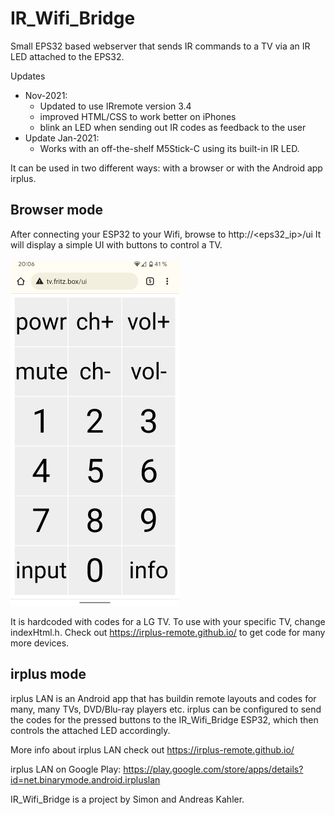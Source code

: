# IR_Wifi_Bridge

Small EPS32 based webserver that sends IR commands to a TV via an IR LED attached to the EPS32.

Updates 
* Nov-2021: 
  * Updated to use IRremote version 3.4
  * improved HTML/CSS to work better on iPhones
  * blink an LED when sending out IR codes as feedback to the user
* Update Jan-2021: 
  * Works with an off-the-shelf M5Stick-C using its built-in IR LED.

It can be used in two different ways: with a browser or with the Android app irplus.

## Browser mode

After connecting your ESP32 to your Wifi, browse to http://<eps32_ip>/ui
It will display a simple UI with buttons to control a TV.

![Screenshot](screenshot.png)

It is hardcoded with codes for a LG TV. To use with your specific TV, change indexHtml.h. Check out https://irplus-remote.github.io/ to get code for many more devices.



## irplus mode

irplus LAN is an Android app that has buildin remote layouts and codes for many, many TVs, DVD/Blu-ray players etc. irplus can be configured to send the codes for the pressed buttons to the IR_Wifi_Bridge ESP32, which then controls the attached LED accordingly.

More info about irplus LAN check out https://irplus-remote.github.io/

irplus LAN on Google Play: https://play.google.com/store/apps/details?id=net.binarymode.android.irpluslan


IR_Wifi_Bridge is a project by Simon and Andreas Kahler.

